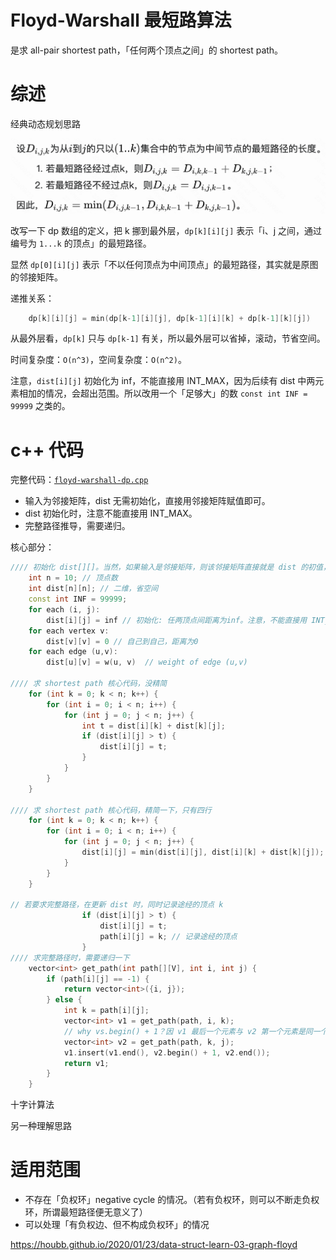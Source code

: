 # Floyd-Warshall 最短路算法

是求 all-pair shortest path，「任何两个顶点之间」的 shortest path。

# 综述

经典动态规划思路

![dp approach](pics/floyd-warshall-dp.png)

改写一下 dp 数组的定义，把 k 挪到最外层，`dp[k][i][j]` 表示「i、j 之间，通过编号为 `1...k` 的顶点」的最短路径。

显然 `dp[0][i][j]` 表示「不以任何顶点为中间顶点」的最短路径，其实就是原图的邻接矩阵。

递推关系：
```cpp
    dp[k][i][j] = min(dp[k-1][i][j], dp[k-1][i][k] + dp[k-1][k][j])
```
从最外层看，`dp[k]` 只与 `dp[k-1]` 有关，所以最外层可以省掉，滚动，节省空间。

时间复杂度：`O(n^3)`，空间复杂度：`O(n^2)`。

注意，`dist[i][j]` 初始化为 inf，不能直接用 INT_MAX，因为后续有 dist 中两元素相加的情况，会超出范围。所以改用一个「足够大」的数 `const int INF = 99999` 之类的。

# c++ 代码

完整代码：[`floyd-warshall-dp.cpp`](code/floyd-warshall-dp.cpp)
- 输入为邻接矩阵，dist 无需初始化，直接用邻接矩阵赋值即可。
- dist 初始化时，注意不能直接用 INT_MAX。
- 完整路径推导，需要递归。

核心部分：
```cpp
//// 初始化 dist[][]。当然，如果输入是邻接矩阵，则该邻接矩阵直接就是 dist 的初值，不用初始化。
    int n = 10; // 顶点数
    int dist[n][n]; // 二维，省空间
    const int INF = 99999;
    for each (i, j):
        dist[i][j] = inf // 初始化: 任两顶点间距离为inf。注意，不能直接用 INT_MAX。
    for each vertex v:
        dist[v][v] = 0 // 自己到自己，距离为0
    for each edge (u,v):
        dist[u][v] = w(u, v)  // weight of edge (u,v)

//// 求 shortest path 核心代码，没精简
    for (int k = 0; k < n; k++) {
        for (int i = 0; i < n; i++) {
            for (int j = 0; j < n; j++) {
                int t = dist[i][k] + dist[k][j];
                if (dist[i][j] > t) {
                    dist[i][j] = t;
                }
            }
        }
    }

//// 求 shortest path 核心代码，精简一下，只有四行
    for (int k = 0; k < n; k++) {
        for (int i = 0; i < n; i++) {
            for (int j = 0; j < n; j++) {
                dist[i][j] = min(dist[i][j], dist[i][k] + dist[k][j]);
            }
        }
    }

// 若要求完整路径，在更新 dist 时，同时记录途经的顶点 k
                if (dist[i][j] > t) {
                    dist[i][j] = t;
                    path[i][j] = k; // 记录途经的顶点
                }
//// 求完整路径时，需要递归一下
    vector<int> get_path(int path[][V], int i, int j) {
        if (path[i][j] == -1) {
            return vector<int>({i, j});
        } else {
            int k = path[i][j];
            vector<int> v1 = get_path(path, i, k);
            // why vs.begin() + 1？因 v1 最后一个元素与 v2 第一个元素是同一个，所以跳过一个
            vector<int> v2 = get_path(path, k, j);
            v1.insert(v1.end(), v2.begin() + 1, v2.end());
            return v1;
        }
    }
```


十字计算法

另一种理解思路

# 适用范围

- 不存在「负权环」negative cycle 的情况。（若有负权环，则可以不断走负权环，所谓最短路径便无意义了）
- 可以处理「有负权边、但不构成负权环」的情况

https://houbb.github.io/2020/01/23/data-struct-learn-03-graph-floyd